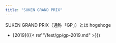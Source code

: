 ```yaml
---
title: "SUKEN GRAND PRIX"
---
```


SUKEN GRAND PRIX（通称「GP」）とは hogehoge

* [2019]({{< ref "/fest/gp/gp-2019.md" >}})